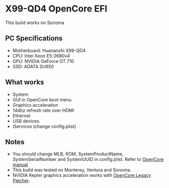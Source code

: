 # X99-QD4 OpenCore EFI
This build works on Sonoma

## PC Specifications
- Motherboard: Huananzhi X99-QD4
- CPU: Intel Xeon E5-2680v4
- GPU: NVIDIA GeForce GT 710
- SSD: ADATA SU650

## What works
- System
- GUI in OpenCore boot menu
- Graphics acceleration
- 144hz refresh rate over HDMI
- Ethernet
- USB devices
- iServices (change config.plist)

## Notes
- You should change MLB, ROM, SystemProductName, SystemSerialNumber and SystemUUID in config.plist. Refer to [OpenCore manual](https://dortania.github.io/OpenCore-Install-Guide/config.plist/)
- This build was tested on Monterey, Ventura and Sonoma.
- NVIDIA Kepler graphics acceleration works with [OpenCore Legacy Patcher](https://dortania.github.io/OpenCore-Legacy-Patcher/).
